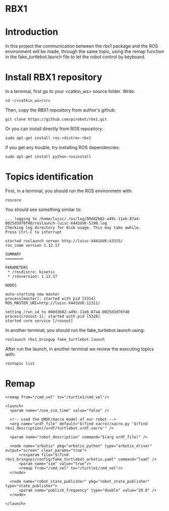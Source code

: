 # RBX1

# Introduction
In this project the communication between the rbx1 package and the ROS environment will be made, through the same topic, using the remap function in the fake_turtlebot.launch  file to let the robot control by keyboard.

# Install RBX1 repository
In a terminal, first go to your <catkin_ws> source folder. Write:
```
cd ~/<catkin_ws>/src
```
Then, copy the RBX1 repository from author's github:
```
git clone https://github.com/pirobot/rbx1.git
```
Or you can install directly from ROS repository:
```
sudo apt-get install ros-<distro>-rbx1
```
if you get any trouble, try installing ROS dependencies:
```
sudo apt-get install python-rosinstall
```
# Topics identification
First, in a terminal, you should run the ROS environmetn with:
```
roscore
```
You should see something similar to:
```
... logging to /home/luisc/.ros/log/00dd2b82-a49c-11eb-87a4-0025d3d70f40/roslaunch-luisc-X441UVK-5298.log
Checking log directory for disk usage. This may take awhile.
Press Ctrl-C to interrupt

started roslaunch server http://luisc-X441UVK:43315/
ros_comm version 1.12.17

SUMMARY
========

PARAMETERS
 * /rosdistro: kinetic
 * /rosversion: 1.12.17

NODES

auto-starting new master
process[master]: started with pid [5314]
ROS_MASTER_URI=http://luisc-X441UVK:11311/

setting /run_id to 00dd2b82-a49c-11eb-87a4-0025d3d70f40
process[rosout-1]: started with pid [5328]
started core service [/rosout]
```
In another terminal, you should run the fake_turtlebot.launch using:
```
roslaunch rbx1_bringup fake_turtlebot.launch
```
After run the launch, in another terminal we review the executing topics with:
```
rostopic list
```

# Remap
```
<remap from="/cmd_vel" to="/turtle1/cmd_vel"/>
```
```
<launch>
  <param name="/use_sim_time" value="false" />

  <!-- Load the URDF/Xacro model of our robot -->
  <arg name="urdf_file" default="$(find xacro)/xacro.py '$(find rbx1_description)/urdf/turtlebot.urdf.xacro'" />
   
  <param name="robot_description" command="$(arg urdf_file)" />
    
  <node name="arbotix" pkg="arbotix_python" type="arbotix_driver" output="screen" clear_params="true">
      <rosparam file="$(find rbx1_bringup)/config/fake_turtlebot_arbotix.yaml" command="load" />
      <param name="sim" value="true"/>
      <remap from="/cmd_vel" to="/turtle1/cmd_vel"/>
  </node>

  <node name="robot_state_publisher" pkg="robot_state_publisher" type="state_publisher">
      <param name="publish_frequency" type="double" value="20.0" />
  </node>

</launch>
```
